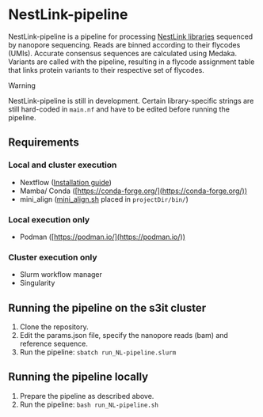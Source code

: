 # NestLink-pipeline
NestLink-pipeline is a pipeline for processing [NestLink libraries](https://www.nature.com/articles/s41592-019-0389-8) sequenced by nanopore sequencing. Reads are binned according to their flycodes (UMIs). Accurate consensus sequences are calculated using Medaka. Variants are called with the pipeline, resulting in a flycode assignment table that links protein variants to their respective set of flycodes.

> [!WARNING]
> NestLink-pipeline is still in development. Certain library-specific strings are still hard-coded in `main.nf` and have to be edited before running the pipeline.

## Requirements
### Local and cluster execution
- Nextflow ([Installation guide](https://www.nextflow.io/docs/latest/install.html))
- Mamba/ Conda ([https://conda-forge.org/](https://conda-forge.org/))
- mini_align ([mini_align.sh](https://raw.githubusercontent.com/nanoporetech/pomoxis/master/scripts/mini_align) placed in `projectDir/bin/`)
### Local execution only
- Podman ([https://podman.io/](https://podman.io/))
### Cluster execution only
- Slurm workflow manager
- Singularity

## Running the pipeline on the s3it cluster
1. Clone the repository.
2. Edit the params.json file, specify the nanopore reads (bam) and reference sequence.
3. Run the pipeline:
`sbatch run_NL-pipeline.slurm`

## Running the pipeline locally
1. Prepare the pipeline as described above.
2. Run the pipeline:
`bash run_NL-pipeline.sh`